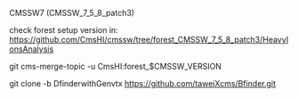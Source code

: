 CMSSW7 (CMSSW_7_5_8_patch3)

check forest setup version in: https://github.com/CmsHI/cmssw/tree/forest_CMSSW_7_5_8_patch3/HeavyIonsAnalysis

git cms-merge-topic -u CmsHI:forest_$CMSSW_VERSION

git clone -b DfinderwithGenvtx https://github.com/taweiXcms/Bfinder.git
